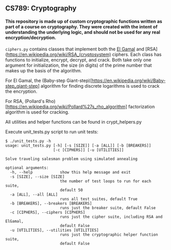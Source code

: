 ## CS789: Cryptography

#### This repository is made up of custom cryptographic functions written as part of a course on cryptography. They were created with the intent of understanding the underlying logic, and should not be used for any real encryption/decryption.

`ciphers.py` contains classes that implement both the [El Gamal](https://en.wikipedia.org/wiki/ElGamal_encryption) and [RSA](https://en.wikipedia.org/wiki/RSA_(cryptosystem) ciphers. Each class has functions to initialize, encrypt, decrypt, and crack. Both take only one argument for initialization, the size (in digits) of the prime number that makes up the basis of the algorithm.

For El Gamal, the (Baby-step Giant-step)[https://en.wikipedia.org/wiki/Baby-step_giant-step] algorithm for finding discrete logarithms is used to crack the encryption.

For RSA, (Pollard's Rho)[https://en.wikipedia.org/wiki/Pollard%27s_rho_algorithm] factorization algorithm is used for cracking.

All utilities and helper functions can be found in crypt_helpers.py

Execute unit_tests.py script to run unit tests:

```
$ ./unit_tests.py -h
usage: unit_tests.py [-h] [-s [SIZE]] [-a [ALL]] [-b [BREAKERS]]
                     [-c [CIPHERS]] [-u [UTILITIES]]

Solve traveling salesman problem using simulated annealing

optional arguments:
  -h, --help            show this help message and exit
  -s [SIZE], --size [SIZE]
                        the number of test loops to run for each suite,
                        default 50
  -a [ALL], --all [ALL]
                        runs all test suites, default True
  -b [BREAKERS], --breakers [BREAKERS]
                        runs just the breaker suite, default False
  -c [CIPHERS], --ciphers [CIPHERS]
                        runs just the cipher suite, including RSA and ElGamal,
                        default False
  -u [UTILITIES], --utilities [UTILITIES]
                        runs just the cryptographic helper function suite,
                        default False

```
